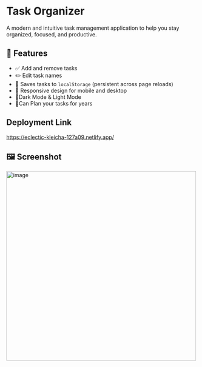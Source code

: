 # Task Organizer
A modern and intuitive task management application to help you stay organized, focused, and productive.

## 🌟 Features

- ✅ Add and remove tasks  
- ✏️ Edit task names   
- 💾 Saves tasks to `localStorage` (persistent across page reloads)  
- 📱 Responsive design for mobile and desktop
- 🌙Dark Mode & Light Mode
- 📅Can Plan your tasks for years

## Deployment Link
https://eclectic-kleicha-127a09.netlify.app/

## 🖼️ Screenshot
<img width="500" height="500" alt="image" src="https://github.com/user-attachments/assets/07eaa5e4-ade1-4c29-9f47-08eb8aad7fa3" />
